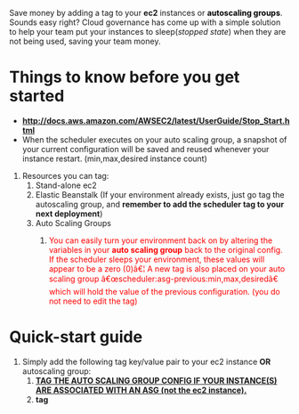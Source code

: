 <div id="main-content" class="wiki-content">
   <p style="text-align: left;">Save money by adding a tag to your <strong>ec2</strong> instances or <span style="color: rgb(0,0,0);"><strong>autoscaling groups</strong></span>. Sounds easy right? Cloud governance has come up with a simple solution to help your team put your instances to sleep(<em>stopped</em> <em>state</em>) when they are not being used, saving your team money.</p>
   <p style="text-align: left;">
   <div class="toc-macro client-side-toc-macro " data-headerelements="H1,H2,H3,H4,H5,H6,H7"></div>
   </p>
   <h1 style="text-align: left;" id="CostOptimization:SleepSchedule-EC2-Thingstoknowbeforeyougetstarted">Things to know before you get started</h1>
   <ul>
      <li style="text-align: left;"><strong><a href="http://docs.aws.amazon.com/AWSEC2/latest/UserGuide/Stop_Start.html" class="external-link" rel="nofollow">http://docs.aws.amazon.com/AWSEC2/latest/UserGuide/Stop_Start.html</a></strong></li>
      <li style="text-align: left;">When the scheduler executes on your auto scaling group, a snapshot of your current configuration will be saved and reused whenever your instance restart. (min,max,desired instance count)</li>
   </ul>
   <ol>
      <li style="text-align: left;">
         Resources you can tag:
         <ol>
            <li style="text-align: left;">Stand-alone ec2</li>
            <li style="text-align: left;">Elastic Beanstalk (If your environment already exists, just go tag the autoscaling group, and <strong>remember to add the scheduler tag to your next deployment</strong>)</li>
            <li style="text-align: left;">
               Auto Scaling Groups<br />
               <ol>
                  <li style="text-align: left;">
                     <p><span style="color: rgb(255,0,0);">You can easily turn your environment back on by altering the variables in your <strong>auto scaling group</strong> back to the original config. If the scheduler sleeps your environment, these values will appear to be a zero (0)â€¦ A new tag is also placed on your auto scaling group â€œscheduler:asg-previous:min,max,desiredâ€ which will hold the value of the previous configuration. (you do not need to edit the tag)</span></p>
                  </li>
               </ol>
            </li>
         </ol>
      </li>
   </ol>
   <p style="text-align: left;"> </p>
   <h1 id="CostOptimization:SleepSchedule-EC2-Quick-startguide"><strong>Quick-start guide</strong></h1>
   <ol>
      <li>
         Simply add the following tag key/value pair to your ec2 instance <strong>OR</strong> autoscaling group:
         <ol>
            <li><strong><u>TAG THE AUTO SCALING GROUP CONFIG IF YOUR INSTANCE(S) ARE ASSOCIATED WITH AN ASG (not the ec2 instance).</u></strong></li>
            <li>
               <div class="code panel pdl" style="border-width: 1px;">
                  <div class="codeHeader panelHeader pdl" style="border-bottom-width: 1px;"><b>tag</b></div>
                  <div class="codeContent panelContent pdl">
                     <script 
                     </script>
                  </div>
               </div>
            </li>
            <li>Key: <strong>SCHEDULER:SLEEP</strong></li>
            <li>Value: <strong>FOLLOWTHESUN</strong><strong><br /></strong></li>
         </ol>
      </li>
      <li>Description: 7:00pm Friday (pt) 3:00pm Sunday, pacific time (pt) <u>44 hours of sleep!</u><strong><br /></strong></li>
      <li>This saves you over 25% a week per instance!!!</li>
      <li><em><strong>Remember to add this schedule to all of your scripts</strong></em></li>
   </ol>
   <p> </p>
   <hr />
   <h2 id="CostOptimization:SleepSchedule-EC2-Usingyourownsolution?">Using your own solution?</h2>
   <p>If your project team has already developed a method of putting your environments to sleep, that's okay!  We still require you to place this tag on your instances, but the value you'll use is:</p>
   <ul>
      <li>Key = <strong>&quot;SCHEDULER:SLEEP&quot;</strong></li>
      <li>Value = <strong>&quot;ALTERNATIVE&quot;</strong></li>
   </ul>
   <p> </p>
   <h2 id="CostOptimization:SleepSchedule-EC2-NotreadytoSleep?">Not ready to Sleep?</h2>
   <p>If your project team is not ready to put your EC2 resources to sleep on a regular schedule, we still require you to place this tag on your instances. The value you'll use to be skipped over during the sleep routine is:</p>
   <ul>
      <li>Key = <strong>&quot;SCHEDULER:SLEEP&quot;</strong></li>
      <li>Value = <strong>&quot;INACTIVE&quot;</strong></li>
   </ul>
   <p>Please note that by tagging your resources with an Inactive value, you'll be subject to regular check-ups about when you might be able to take advantage of the flexible nature of AWS to save money.  We appreciate that teams have a varied work schedules, but we believe that there are still plenty of opportunities at some point in a project's life cycle.</p>
   <p> </p>
   <h1 id="CostOptimization:SleepSchedule-EC2-AdvancedGuidetoCustomSchedules"><strong>Advanced Guide to Custom Schedules</strong></h1>

   <p><u><strong>tag explained</strong></u></p>
   <div class="table-wrap">
      <table class="confluenceTable">
         <tbody>
            <tr>
               <th class="confluenceTh">HHHH;</th>
               <th class="confluenceTh">HHHH;</th>
               <th class="confluenceTh">tz;</th>
               <th class="confluenceTh">schedule</th>
               <th colspan="1" class="confluenceTh">&amp;</th>
            </tr>
            <tr>
               <td colspan="1" class="confluenceTd">stop time</td>
               <td colspan="1" class="confluenceTd">start time</td>
               <td colspan="1" class="confluenceTd">timezone</td>
               <td colspan="1" class="confluenceTd">the pre-made schedules (weekends,weekdays, all) OR days of the week, comma separated (mon,wed,fri)</td>
               <td colspan="1" class="confluenceTd">adding the '&amp;' after a schedule will allow you to chain multiple schedules</td>
            </tr>
         </tbody>
      </table>
   </div>
   <p><u><strong>&quot;&amp;&quot; explained</strong></u></p>
   <ul>
      <li>the following is a valid schedule to stop instances on weekends BUT you have a job you need to run in saturday at 1pm</li>
   </ul>
   <ul>
      <li style="list-style-type: none;background-image: none;">
         <ul>
            <li>2000;0600;ct;weekends&amp;1500;1300;ct;sat</li>
         </ul>
      </li>
   </ul>
   <hr />
   <p><strong><u><br /></u></strong></p>
   <div class="table-wrap">
      <table class="confluenceTable">
         <tbody>
            <tr>
               <th colspan="1" class="confluenceTh"> </th>
               <th class="confluenceTh">followthesun</th>
               <th class="confluenceTh">weekends</th>
               <th class="confluenceTh">weekdays</th>
               <th class="confluenceTh">all</th>
               <th colspan="1" class="confluenceTh">(specific days of the week)</th>
            </tr>
            <tr>
               <td colspan="1" class="confluenceTd">Key</td>
               <td class="confluenceTd">
                  <pre><strong>SCHEDULER:SLEEP</strong></pre>
               </td>
               <td class="confluenceTd">
                  <pre><strong>SCHEDULER:SLEEP</strong></pre>
               </td>
               <td class="confluenceTd">
                  <pre><strong>SCHEDULER:SLEEP</strong></pre>
               </td>
               <td class="confluenceTd">
                  <pre><strong>SCHEDULER:SLEEP</strong></pre>
               </td>
               <td colspan="1" class="confluenceTd">
                  <pre><strong>SCHEDULER:SLEEP</strong></pre>
               </td>
            </tr>
            <tr>
               <td colspan="1" class="confluenceTd">Value</td>
               <td class="confluenceTd">followthesun</td>
               <td class="confluenceTd">2000;0600;ct;weekends</td>
               <td class="confluenceTd">1800;0600;ct;weekdays</td>
               <td class="confluenceTd">2000;0600;ct;all</td>
               <td colspan="1" class="confluenceTd"><span>2000;0600;ct;mon,wed,fri</span></td>
            </tr>
            <tr>
               <td colspan="1" class="confluenceTd">Sleep<br />Description</td>
               <td colspan="1" class="confluenceTd">
                  <p>7:00pm Friday â€“ 3:00pm Sunday,</p>
                  <p>pacific time (pt)</p>
               </td>
               <td colspan="1" class="confluenceTd">
                  <p>8:00pm Friday â€“ 6:00am Monday,</p>
                  <p>central time (ct)</p>
               </td>
               <td colspan="1" class="confluenceTd">
                  <p>6:00pm â€“ 6:00am mon,tue,wed,thu,fri,</p>
                  <p>(also sleeps the weekend until 6am monday)</p>
                  <p>central time (ct)</p>
               </td>
               <td colspan="1" class="confluenceTd">
                  <p>8:00pm â€“ 6:00am everyday</p>
                  <p><span>central time (ct)</span></p>
               </td>
               <td colspan="1" class="confluenceTd">
                  <p>8:00pm â€“ 6:00am Monday, Wednesday, Friday</p>
                  <p>central time (ct)</p>
               </td>
            </tr>
         </tbody>
      </table>
   </div>
   <p> </p>
   <p><strong>Available Timezones and days abbreviations</strong></p>
   <div class="table-wrap">
      <table class="confluenceTable">
         <tbody>
            <tr>
               <th class="confluenceTh">Region</th>
               <th colspan="1" class="confluenceTh">State/Country</th>
               <th class="confluenceTh">Time Zone Abbreviation</th>
               <th colspan="1" class="confluenceTh"> </th>
               <th colspan="1" class="confluenceTh"> </th>
               <th colspan="1" class="confluenceTh"> </th>
               <th colspan="1" class="confluenceTh"> </th>
               <th colspan="1" class="confluenceTh">Days <span>Abbreviation</span></th>
            </tr>
            <tr>
               <td colspan="1" class="confluenceTd">us-east-1</td>
               <td colspan="1" class="confluenceTd">North Virginia</td>
               <td colspan="1" class="confluenceTd">et</td>
               <td colspan="1" class="confluenceTd"> </td>
               <td colspan="1" class="confluenceTd"> </td>
               <td colspan="1" class="confluenceTd"> </td>
               <td colspan="1" class="confluenceTd"> </td>
               <td colspan="1" class="confluenceTd">mon</td>
            </tr>
            <tr>
               <td colspan="1" class="confluenceTd">us-west-1,us-west-2</td>
               <td colspan="1" class="confluenceTd">North California, Oregon</td>
               <td colspan="1" class="confluenceTd">pt</td>
               <td colspan="1" class="confluenceTd"> </td>
               <td colspan="1" class="confluenceTd"> </td>
               <td colspan="1" class="confluenceTd"> </td>
               <td colspan="1" class="confluenceTd"> </td>
               <td colspan="1" class="confluenceTd">tue</td>
            </tr>
            <tr>
               <td colspan="1" class="confluenceTd">eu-west-1</td>
               <td colspan="1" class="confluenceTd">Ireland</td>
               <td colspan="1" class="confluenceTd">utc</td>
               <td colspan="1" class="confluenceTd"> </td>
               <td colspan="1" class="confluenceTd"> </td>
               <td colspan="1" class="confluenceTd"> </td>
               <td colspan="1" class="confluenceTd"> </td>
               <td colspan="1" class="confluenceTd">wed</td>
            </tr>
            <tr>
               <td colspan="1" class="confluenceTd">eu-central-1</td>
               <td colspan="1" class="confluenceTd">Frankfurt</td>
               <td colspan="1" class="confluenceTd">cet</td>
               <td colspan="1" class="confluenceTd"> </td>
               <td colspan="1" class="confluenceTd"> </td>
               <td colspan="1" class="confluenceTd"> </td>
               <td colspan="1" class="confluenceTd"> </td>
               <td colspan="1" class="confluenceTd">thu</td>
            </tr>
            <tr>
               <td colspan="1" class="confluenceTd">ap-southeast-1</td>
               <td colspan="1" class="confluenceTd">Singapore</td>
               <td colspan="1" class="confluenceTd">sgt</td>
               <td colspan="1" class="confluenceTd"> </td>
               <td colspan="1" class="confluenceTd"> </td>
               <td colspan="1" class="confluenceTd"> </td>
               <td colspan="1" class="confluenceTd"> </td>
               <td colspan="1" class="confluenceTd">fri</td>
            </tr>
            <tr>
               <td colspan="1" class="confluenceTd">ap-southeast-2</td>
               <td colspan="1" class="confluenceTd">Sydney</td>
               <td colspan="1" class="confluenceTd">aedt</td>
               <td colspan="1" class="confluenceTd"> </td>
               <td colspan="1" class="confluenceTd"> </td>
               <td colspan="1" class="confluenceTd"> </td>
               <td colspan="1" class="confluenceTd"> </td>
               <td colspan="1" class="confluenceTd">sat</td>
            </tr>
            <tr>
               <td colspan="1" class="confluenceTd"><span>ap-northeast-1</span></td>
               <td colspan="1" class="confluenceTd">Tokyo</td>
               <td colspan="1" class="confluenceTd">jst</td>
               <td colspan="1" class="confluenceTd"> </td>
               <td colspan="1" class="confluenceTd"> </td>
               <td colspan="1" class="confluenceTd"> </td>
               <td colspan="1" class="confluenceTd"> </td>
               <td colspan="1" class="confluenceTd">sun</td>
            </tr>
            <tr>
               <td colspan="1" class="confluenceTd">ap-northeast-2</td>
               <td colspan="1" class="confluenceTd">Seoul</td>
               <td colspan="1" class="confluenceTd">kt</td>
               <td colspan="1" class="confluenceTd"> </td>
               <td colspan="1" class="confluenceTd"> </td>
               <td colspan="1" class="confluenceTd"> </td>
               <td colspan="1" class="confluenceTd"> </td>
               <td colspan="1" class="confluenceTd"> </td>
            </tr>
            <tr>
               <td colspan="1" class="confluenceTd">ap-south-1</td>
               <td colspan="1" class="confluenceTd">Mumbai</td>
               <td colspan="1" class="confluenceTd">in</td>
               <td colspan="1" class="confluenceTd"> </td>
               <td colspan="1" class="confluenceTd"> </td>
               <td colspan="1" class="confluenceTd"> </td>
               <td colspan="1" class="confluenceTd"> </td>
               <td colspan="1" class="confluenceTd"> </td>
            </tr>
            <tr>
               <td colspan="1" class="confluenceTd">sa-east-1</td>
               <td colspan="1" class="confluenceTd">Sao Paulo</td>
               <td colspan="1" class="confluenceTd">brt</td>
               <td colspan="1" class="confluenceTd"> </td>
               <td colspan="1" class="confluenceTd"> </td>
               <td colspan="1" class="confluenceTd"> </td>
               <td colspan="1" class="confluenceTd"> </td>
               <td colspan="1" class="confluenceTd"> </td>
            </tr>
            <tr>
               <td colspan="1" class="confluenceTd">Central Time</td>
               <td colspan="1" class="confluenceTd"> </td>
               <td colspan="1" class="confluenceTd">ct</td>
               <td colspan="1" class="confluenceTd"> </td>
               <td colspan="1" class="confluenceTd"> </td>
               <td colspan="1" class="confluenceTd"> </td>
               <td colspan="1" class="confluenceTd"> </td>
               <td colspan="1" class="confluenceTd"> </td>
            </tr>
         </tbody>
      </table>
   </div>
   <p> </p>
   <p> </p>
   <p><strong><br /></strong></p>
   <p><strong><u><br /></u></strong></p>
   <p> </p>
</div>
